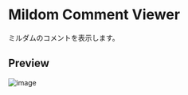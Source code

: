 # Mildom Comment Viewer

ミルダムのコメントを表示します。

## Preview

![image](https://user-images.githubusercontent.com/26406334/150698080-1d9099ed-7174-44c0-94dd-35d4862b6661.png)
